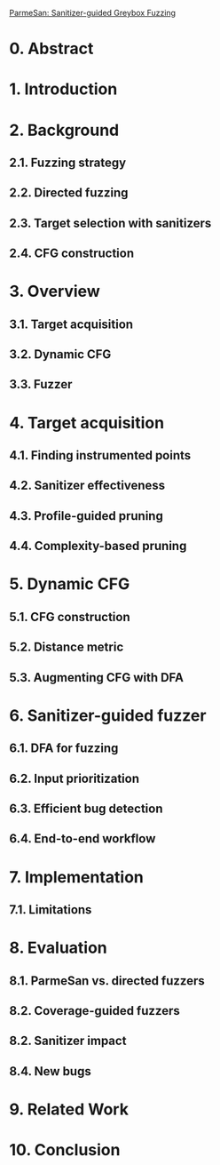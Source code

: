 [ParmeSan: Sanitizer-guided Greybox Fuzzing](https://download.vusec.net/papers/parmesan_sec20.pdf)

# 0. Abstract
# 1. Introduction
# 2. Background
## 2.1. Fuzzing strategy
## 2.2. Directed fuzzing
## 2.3. Target selection with sanitizers
## 2.4. CFG construction
# 3. Overview
## 3.1. Target acquisition
## 3.2. Dynamic CFG
## 3.3. Fuzzer
# 4. Target acquisition
## 4.1. Finding instrumented points

## 4.2. Sanitizer effectiveness
## 4.3. Profile-guided pruning
## 4.4. Complexity-based pruning

# 5. Dynamic CFG
## 5.1. CFG construction
## 5.2. Distance metric
## 5.3. Augmenting CFG with DFA
# 6. Sanitizer-guided fuzzer
## 6.1. DFA for fuzzing
## 6.2. Input prioritization
## 6.3. Efficient bug detection
## 6.4. End-to-end workflow
# 7. Implementation
## 7.1. Limitations
# 8. Evaluation
## 8.1. ParmeSan vs. directed fuzzers
## 8.2. Coverage-guided fuzzers
## 8.2. Sanitizer impact
## 8.4. New bugs
# 9. Related Work
# 10. Conclusion